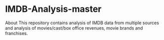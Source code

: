 # IMDB-Analysis-master
About This repository contains analysis of IMDB data from multiple sources and analysis of movies/cast/box office revenues, movie brands and franchises.
